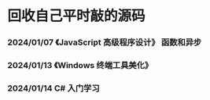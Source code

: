 # 回收自己平时敲的源码

### 2024/01/07 《JavaScript 高级程序设计》 函数和异步

### 2024/01/13 《Windows 终端工具美化》

### 2024/01/14 C# 入门学习
